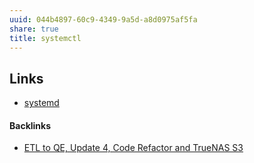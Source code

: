 ```yaml
---
uuid: 044b4897-60c9-4349-9a5d-a8d0975af5fa
share: true
title: systemctl
---
```

## Links

* [systemd](../2bf93e44-adcb-4d5a-9d85-4d82015e6983)

#### Backlinks

* [ETL to QE, Update 4, Code Refactor and TrueNAS S3](/d59dbed7-08bd-462e-8f87-24a80c791f46)